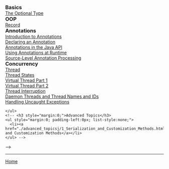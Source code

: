 <div>

  <div style="display:inline-block; vertical-align:top; margin-right:2em;">
    <h3 style="margin:0;">Basics</h3>
    <ul style="margin:0; padding-left:0; list-style:none;">
      <li><a href="./basics/optional/1_The_Optional_Type.html">The Optional Type</a></li>
    </ul>   
    <h3 style="margin:0;">OOP</h3>
    <ul style="margin:0; padding-left:0; list-style:none;">
      <li><a href="./records/records.html">Record</a></li>
    </ul>
    <h3 style="margin:0;">Annotations</h3>
    <ul style="margin:0; padding-left:0; list-style:none;">
      <li><a href="./anotation/1_Introduction_to_annotations.html">Introduction to Annotations</a></li>
      <li><a href="./anotation/2_Declaring_an_Annotation.html">Declaring an Annotation</a></li>
      <li><a href="./anotation/3_Annotations_in_the_Java_API.html">Annotations in the Java API</a></li>
      <li><a href="./anotation/4_Using_Annotations_at_Runtime.html">Using Annotations at Runtime</a></li>
      <li><a href="./anotation/5_Source_Level_Annotation_Processing.html">Source-Level Annotation Processing</a></li>
    </ul>
  </div>

  <div style="display:inline-block; vertical-align:top; margin-right:2em;">
    <h3 style="margin:0;">Concurrency</h3>
    <ul style="margin:0; padding-left:0px; list-style:none;">
      <li><a href="./concurrency/1_Thread.html">Thread</a></li>
      <li><a href="./concurrency/2_Thread_States.html">Thread States</a></li>
      <li><a href="./concurrency/3_Virtual_Thread_Part1.html">Virtual Thread Part 1</a></li>
      <li><a href="./concurrency/4_Virtual_Thread_Part2.html">Virtual Thread Part 2</a></li>
      <li><a href="./concurrency/5_Thread_Interruption.html">Thread Interruption</a></li>
      <li><a href="./concurrency/6_Daemon_Threads_and_Thread_Names_and_IDs.html">Daemon Threads and Thread Names and IDs</a></li>
      <li><a href="./concurrency/7_Handling_Uncaught_Exceptions.html">Handling Uncaught Exceptions</a></li>
      <!-- HASELEM 10.3.6. Thread Priorities -->
    </ul>
  </div>

  <!-- <div style="display:inline-block; vertical-align:top;">
    <h3 style="margin:0;">Stream</h3>
    <ul style="margin:0; padding-left:0px; list-style:none;">
      <li><a href="./stream/1_Introduction_to_stream.html">Introduction to Stream</a></li>
      <li><a href="./stream/2_Creating_Streams.html">Creating Streams</a></li>
      <li><a href="./stream/3_filter_map,_and_flatMap.html">filter, map, and flatMap</a></li>
      <li><a href="./stream/4_Transform_Combine_and_Reduce_Data.html">Transform, Combine, and Reduce Data</a></li>
      <li><a href="./stream/5_How_to_Convert_Optional_Values_into_Streams.html">How to Convert Optional Values into Streams</a></li>
      <li><a href="./stream/6_Collecting_Results_from_a_Stream.html">Collecting Results from a Stream</a></li>
      <li><a href="./stream/7_Collecting_Stream_Elements_into_Maps.html">Collecting Stream Elements into Maps</a></li>
      <li><a href="./stream/8_Grouping_and_Partitioning.html">Grouping and Partitioning</a></li>
      <li><a href="./stream/9_Downstream_Collectors_in_Streams.html">Downstream Collectors in Streams</a></li>
      <li><a href="./stream/10_Reduction.html">Reduction</a></li>
<!--1.13. Primitive Type Streams -->
    </ul>
    <!-- <h3 style="margin:0;">Advanced Topics</h3>
    <ul style="margin:0; padding-left:0px; list-style:none;">
      <li><a href="./advanced_topicsj/1_Serialization_and_Customization_Methods.html">Serialization and Customization Methods</a></li>
    </ul> -->
  </div> -->
</div>

--- 

[Home](./../README.md)
